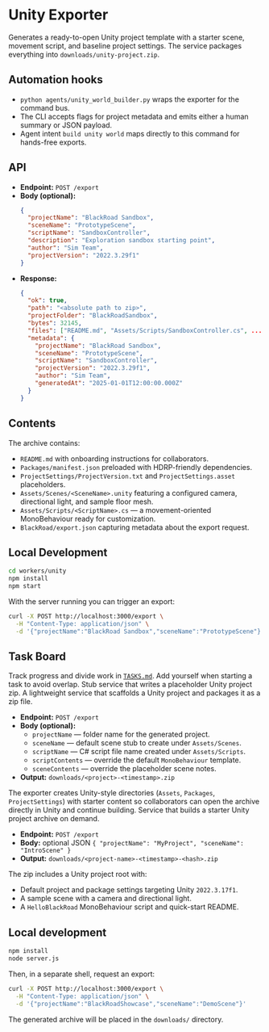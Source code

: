 # Unity Exporter

Generates a ready-to-open Unity project template with a starter scene, movement script, and baseline project settings. The service packages everything into `downloads/unity-project.zip`.

## Automation hooks

- `python agents/unity_world_builder.py` wraps the exporter for the command bus.
- The CLI accepts flags for project metadata and emits either a human summary or JSON payload.
- Agent intent `build unity world` maps directly to this command for hands-free exports.

## API

- **Endpoint:** `POST /export`
- **Body (optional):**
  ```json
  {
    "projectName": "BlackRoad Sandbox",
    "sceneName": "PrototypeScene",
    "scriptName": "SandboxController",
    "description": "Exploration sandbox starting point",
    "author": "Sim Team",
    "projectVersion": "2022.3.29f1"
  }
  ```
- **Response:**
  ```json
  {
    "ok": true,
    "path": "<absolute path to zip>",
    "projectFolder": "BlackRoadSandbox",
    "bytes": 32145,
    "files": ["README.md", "Assets/Scripts/SandboxController.cs", ...],
    "metadata": {
      "projectName": "BlackRoad Sandbox",
      "sceneName": "PrototypeScene",
      "scriptName": "SandboxController",
      "projectVersion": "2022.3.29f1",
      "author": "Sim Team",
      "generatedAt": "2025-01-01T12:00:00.000Z"
    }
  }
  ```

## Contents

The archive contains:

- `README.md` with onboarding instructions for collaborators.
- `Packages/manifest.json` preloaded with HDRP-friendly dependencies.
- `ProjectSettings/ProjectVersion.txt` and `ProjectSettings.asset` placeholders.
- `Assets/Scenes/<SceneName>.unity` featuring a configured camera, directional light, and sample floor mesh.
- `Assets/Scripts/<ScriptName>.cs` — a movement-oriented MonoBehaviour ready for customization.
- `BlackRoad/export.json` capturing metadata about the export request.

## Local Development

```bash
cd workers/unity
npm install
npm start
```

With the server running you can trigger an export:

```bash
curl -X POST http://localhost:3000/export \
  -H "Content-Type: application/json" \
  -d '{"projectName":"BlackRoad Sandbox","sceneName":"PrototypeScene"}'
```

## Task Board

Track progress and divide work in [`TASKS.md`](./TASKS.md). Add yourself when starting a task to avoid overlap.
Stub service that writes a placeholder Unity project zip.
A lightweight service that scaffolds a Unity project and packages it as a zip file.

- **Endpoint:** `POST /export`
- **Body (optional):**
  - `projectName` — folder name for the generated project.
  - `sceneName` — default scene stub to create under `Assets/Scenes`.
  - `scriptName` — C# script file name created under `Assets/Scripts`.
  - `scriptContents` — override the default `MonoBehaviour` template.
  - `sceneContents` — override the placeholder scene notes.
- **Output:** `downloads/<project>-<timestamp>.zip`

The exporter creates Unity-style directories (`Assets`, `Packages`, `ProjectSettings`) with
starter content so collaborators can open the archive directly in Unity and continue building.
Service that builds a starter Unity project archive on demand.

- **Endpoint:** `POST /export`
- **Body:** optional JSON `{ "projectName": "MyProject", "sceneName": "IntroScene" }`
- **Output:** `downloads/<project-name>-<timestamp>-<hash>.zip`

The zip includes a Unity project root with:

- Default project and package settings targeting Unity `2022.3.17f1`.
- A sample scene with a camera and directional light.
- A `HelloBlackRoad` MonoBehaviour script and quick-start README.

## Local development

```bash
npm install
node server.js
```

Then, in a separate shell, request an export:

```bash
curl -X POST http://localhost:3000/export \
  -H "Content-Type: application/json" \
  -d '{"projectName":"BlackRoadShowcase","sceneName":"DemoScene"}'
```

The generated archive will be placed in the `downloads/` directory.

